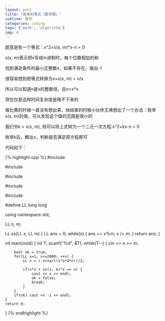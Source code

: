 ```yaml
---
layout: post
title: "简单的等式（数学题）"
subline: 数学
categories: coding
tags: ['math', 'algorithm']
img: 4
---
```


题意是有一个等式：x^2+s(x, m)*x-n = 0

s(x, m)表示把x写成m进制时，每个位数相加的和

找到满足条件的最小正整数x，如果不存在，输出-1

很容易想到把等式转换为x+s(x, m) = n/x

所以可以知道n是x的整数倍，且n>x*x

但仅仅是这样时间复杂度是降不下来的

做比赛的时候一直没有想出来，快结束的时候小伙伴王烯想出了一个办法：枚举s(x, m)的值，可以发现这个值的范围是很小的

我们令k = s(x, m), 则可以将上式转为一个二元一次方程:x^2+kx-n = 0

枚举k后，解出x，判断是否满足原方程即可

代码如下：

{% highlight cpp %}
#include <cstdio>

#include <cmath>

#include <vector>

#include <iostream>

#include <algorithm>

#define LL long long

using namespace std;

LL n, m;

LL ss(LL x, LL m) {
	LL ans = 0;
	while(x) {
		ans += x%m;
		x /= m;
	}
	return ans;
}

int main(void) {
	int T;
	scanf("%d", &T);
	while(T--) {
        cin >> n >> m;

		bool ok = true;
		for(LL s=1; s<=2000; ++s) {
			LL x = (-s+sqrt(s*s+4*n))/2;

			if(x*x + ss(x, m)*x == n) {
				cout << x << endl;
				ok = false;
				break;
			} 
		}
		if(ok) cout << -1 << endl;
	}
	return 0;
}
{% endhighlight %}
